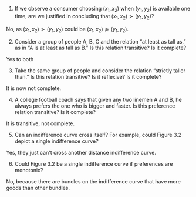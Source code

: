 
1. If we observe a consumer choosing $(x_1, x_2)$ when $(y_1, y_2)$ is available one time, are we justified in concluding that $(x_1, x_2) \succ (y_1, y_2)$?

No, as $(x_1, x_2) \succ (y_1, y_2)$ could be $(x_1, x_2) \succeq (y_1, y_2)$. 

2. Consider a group of people A, B, C and the relation “at least as tall as,” as in “A is at least as tall as B.” Is this relation transitive? Is it complete?

Yes to both

3. Take the same group of people and consider the relation “strictly taller than.” Is this relation transitive? Is it reflexive? Is it complete?

It is now not complete.

4. A college football coach says that given any two linemen A and B, he always prefers the one who is bigger and faster. Is this preference relation transitive? Is it complete?

It is transitive, not complete.

5. Can an indifference curve cross itself? For example, could Figure 3.2 depict a single indifference curve?

Yes, they just can't cross another distance indifference curve.

6. Could Figure 3.2 be a single indifference curve if preferences are monotonic?

No, because there are bundles on the indifference curve that have more goods than other bundles.